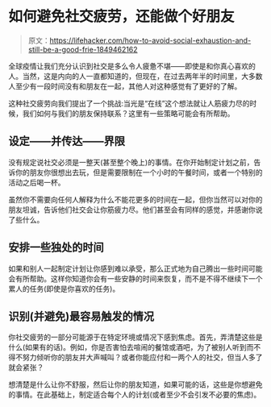 # 如何避免社交疲劳，还能做个好朋友

> 原文：<https://lifehacker.com/how-to-avoid-social-exhaustion-and-still-be-a-good-frie-1849462162>

全球疫情让我们充分认识到社交是多么令人疲惫不堪——即使是和你真心喜欢的人。当然，这是内向的人一直都知道的，但现在，在过去两年半的时间里，大多数人至少有一段时间没有和朋友在一起，其他人对这种感觉有了更好的了解。



这种社交疲劳向我们提出了一个挑战:当光是“在线”这个想法就让人筋疲力尽的时候，我们如何与我们的朋友保持联系？这里有一些策略可能会有所帮助。

## 设定——并传达——界限

没有规定说社交必须是一整天(甚至整个晚上)的事情。在你开始制定计划之前，告诉你的朋友你很想出去玩，但是需要限制在一个小时的午餐时间，或者一个特别的活动之后喝一杯。

虽然你不需要向任何人解释为什么不能花更多的时间在一起，但你当然可以对你的朋友坦诚，告诉他们社交会让你筋疲力尽。他们甚至会有同样的感觉，并感谢你说了些什么。

## 安排一些独处的时间

如果和别人一起制定计划让你感到难以承受，那么正式地为自己腾出一些时间可能会有所帮助。这样你知道你会有一些安静的时间来恢复，而不是不得不继续下一个累人的任务(即使是你喜欢的任务)。

## 识别(并避免)最容易触发的情况

你社交疲劳的一部分可能源于在特定环境或情况下感到焦虑。首先，弄清楚这些是什么(如果有的话)。例如，你是否害怕去喧闹的餐馆或酒吧，为了被别人听到而不得不努力倾听你的朋友并大声喊叫？或者你能应付和一两个人的社交，但当人多了就会紧张？

想清楚是什么让你不舒服，然后让你的朋友知道，如果可能的话，这些是你想避免的事情。在此基础上，制定适合每个人的计划(或者至少不会引发不必要的焦虑)。